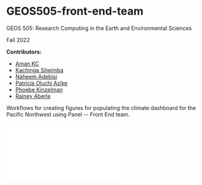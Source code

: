 # GEOS505-front-end-team

GEOS 505: Research Computing in the Earth and Environmental Sciences

Fall 2022

__Contributors:__ 
- [Aman KC](https://github.com/amankc)
- [Kachinga Silwimba](https://github.com/kachingasilwimba)
- [Naheem Adebisi](https://github.com/Surfix) 
- [Patricia Oluchi Azike](https://github.com/PatriciaAzike) 
- [Phoebe Kinzelman](https://github.com/phoebekinzelman)
- [Rainey Aberle](https://github.com/RaineyAbe) 

Workflows for creating figures for populating the climate dashboard for the Pacific Northwest using Panel -- Front End team.

![Precip map](figures/map_prate.html "Precipitation rate interactive map")
